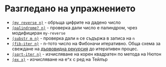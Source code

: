Разгледано на упражнението
==========================

* [`(my reverse n)`](exercise3.rkt) - обръща цифрите на дадено число
* [`(palindrome? n)`](exercise3.rkt) - проверка дали число е палиндром, чрез модифициран `my-reverse`
* [`(substr m n)`](exercise3.rkt) - проверка дали `m` се съдържа в записа на `n`
* [`(fib-iter n)`](exercise3.rkt) - n-тото число на Фибоначи итеративно. Обща схема за свеждане на [дървовидна рекурсия](https://mitpress.mit.edu/sicp/chapter1/node13.html) до итеративен процес.
* [`(sqrt-iter n)`](exercise3.rkt) - изчисляване на корен квадратен по метода на Нютон
* [`(ex x)`](exercise3.rkt) - изчисляване на e^x с ред на Тейлър
